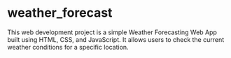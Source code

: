 # weather_forecast
This web development project is a simple Weather Forecasting Web App built using HTML, CSS, and JavaScript. It allows users to check the current weather conditions for a specific location.
